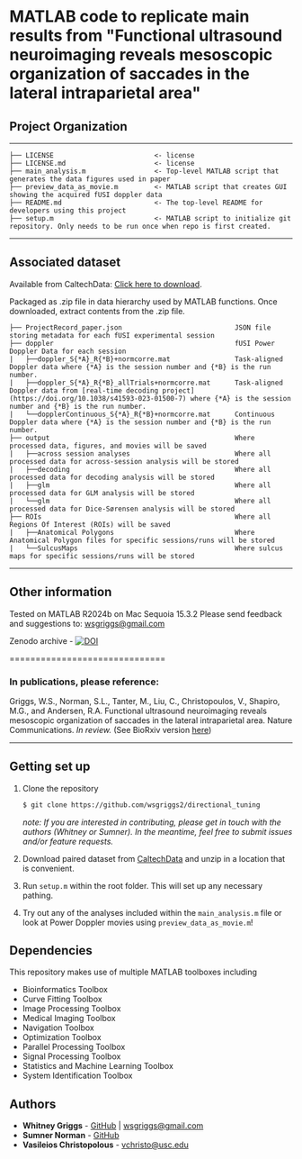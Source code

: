 # MATLAB code to replicate main results from "Functional ultrasound neuroimaging reveals mesoscopic organization of saccades in the lateral intraparietal area"


## Project Organization
------------
    
    ├── LICENSE                         <- license
    ├── LICENSE.md                      <- license
    ├── main_analysis.m                 <- Top-level MATLAB script that generates the data figures used in paper
    ├── preview_data_as_movie.m         <- MATLAB script that creates GUI showing the acquired fUSI doppler data
    ├── README.md                       <- The top-level README for developers using this project
    ├── setup.m                         <- MATLAB script to initialize git repository. Only needs to be run once when repo is first created.

------------
## Associated dataset
Available from CaltechData: [Click here to download](https://doi.org/10.22002/9e80t-xhc12). 

Packaged as .zip file in data hierarchy used by MATLAB functions. Once downloaded, extract contents from the .zip file.
   
    ├── ProjectRecord_paper.json                            JSON file storing metadata for each fUSI experimental session
    ├── doppler                                             fUSI Power Doppler Data for each session
    |   ├──doppler_S{*A}_R{*B}+normcorre.mat                Task-aligned Doppler data where {*A} is the session number and {*B} is the run number.
    |   ├──doppler_S{*A}_R{*B}_allTrials+normcorre.mat      Task-aligned Doppler data from [real-time decoding project](https://doi.org/10.1038/s41593-023-01500-7) where {*A} is the session number and {*B} is the run number.
    |   └──dopplerContinuous_S{*A}_R{*B}+normcorre.mat      Continuous Doppler data where {*A} is the session number and {*B} is the run number.
    ├── output                                              Where processed data, figures, and movies will be saved
    |   ├──across session analyses                          Where all processed data for across-session analysis will be stored
    |   ├──decoding                                         Where all processed data for decoding analysis will be stored
    |   ├──glm                                              Where all processed data for GLM analysis will be stored
    |   └──glm                                              Where all processed data for Dice-Sørensen analysis will be stored
    ├── ROIs                                                Where all Regions Of Interest (ROIs) will be saved
    |   ├──Anatomical Polygons                              Where Anatomical Polygon files for specific sessions/runs will be stored
    |   └──SulcusMaps                                       Where sulcus maps for specific sessions/runs will be stored



------------
## Other information
Tested on MATLAB R2024b on Mac Sequoia 15.3.2
Please send feedback and suggestions to: [wsgriggs@gmail.com](mailto:wsgriggs@gmail.com)

Zenodo archive - 
[![DOI](https://zenodo.org/badge/755770495.svg)](https://zenodo.org/doi/10.5281/zenodo.10645590)

==============================

### In publications, please reference:
Griggs, W.S., Norman, S.L., Tanter, M., Liu, C., Christopoulos, V., Shapiro, M.G., and Andersen, R.A. Functional ultrasound neuroimaging reveals mesoscopic organization of saccades in the lateral intraparietal area. Nature Communications. _In review._ (See BioRxiv version [here](https://www.biorxiv.org/content/10.1101/2024.06.28.600796v1))

------------
## Getting set up

1. Clone the repository 

    ```bash
    $ git clone https://github.com/wsgriggs2/directional_tuning
    ```
    *note: If you are interested in contributing, please get in touch with the authors (Whitney or Sumner). In the meantime, feel free to submit issues and/or feature requests.*

2. Download paired dataset from [CaltechData](https://doi.org/10.22002/9e80t-xhc12) and unzip in a location that is convenient.

3. Run `setup.m` within the root folder. This will set up any necessary pathing.

4. Try out any of the analyses included within the `main_analysis.m` file or look at Power Doppler movies using `preview_data_as_movie.m`!

## Dependencies

This repository makes use of multiple MATLAB toolboxes including
* Bioinformatics Toolbox
* Curve Fitting Toolbox
* Image Processing Toolbox
* Medical Imaging Toolbox
* Navigation Toolbox
* Optimization Toolbox
* Parallel Processing Toolbox
* Signal Processing Toolbox
* Statistics and Machine Learning Toolbox
* System Identification Toolbox
 

## Authors
* **Whitney Griggs** - [GitHub](https://github.com/wsgriggs2) | [wsgriggs@gmail.com](mailto:wsgriggs@gmail.com)
* **Sumner Norman** - [GitHub](https://github.com/sumner15)
* **Vasileios Christopolous** - [vchristo@usc.edu](mailto:vchristo@usc.edu) 


